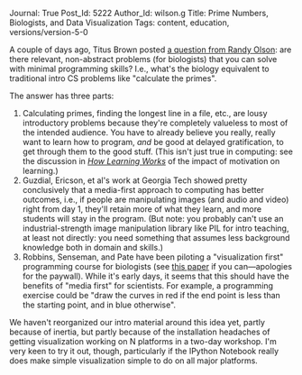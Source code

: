 Journal: True
Post_Id: 5222
Author_Id: wilson.g
Title: Prime Numbers, Biologists, and Data Visualization
Tags: content, education, versions/version-5-0


<p>A couple of days ago, Titus Brown posted <a href="http://ivory.idyll.org/blog/prime-numbers-for-biologists.html">a question from Randy Olson</a>: are there relevant, non-abstract problems (for biologists) that you can solve with minimal programming skills? I.e.,  what's the biology equivalent to traditional intro CS problems like "calculate the primes".</p>

<p>The answer has three parts:</p>
<ol>
        <li>Calculating primes, finding the longest line in a file, etc., are lousy introductory problems because they're completely valueless to most of the intended audience. You have to already believe you really, really want to learn how to program, <em>and</em> be good at delayed gratification, to get through them to the good stuff. (This isn't just true in computing: see the discussion in <em><a href="http://www.amazon.com/How-Learning-Works-Research-Based-Jossey-Bass/dp/0470484101">How Learning Works</a></em> of the impact of motivation on learning.)</li>
        <li>Guzdial, Ericson, et al's work at Georgia Tech showed pretty conclusively that a media-first approach to computing has better outcomes, i.e., if people are manipulating images (and audio and video) right from day 1, they'll retain more of what they learn, and more students will stay in the program. (But note: you probably can't use an industrial-strength image manipulation library like PIL for intro teaching, at least not directly: you need something that assumes less background knowledge both in domain and skills.)</li>
        <li>Robbins, Senseman, and Pate have been piloting a "visualization first" programming course for biologists (see <a href="http://dl.acm.org/citation.cfm?id=1953265">this paper</a> if you can&mdash;apologies for the paywall). While it's early days, it seems that this should have the benefits of "media first" for scientists. For example, a programming exercise could be "draw the curves in red if the end point is less than the starting point, and in blue otherwise".</li>
</ol>
<p>We haven't reorganized our intro material around this idea yet, partly because of inertia, but partly because of the installation headaches of getting visualization working on N platforms in a two-day workshop. I'm very keen to try it out, though, particularly if the IPython Notebook really does make simple visualization simple to do on all major platforms.</p>


